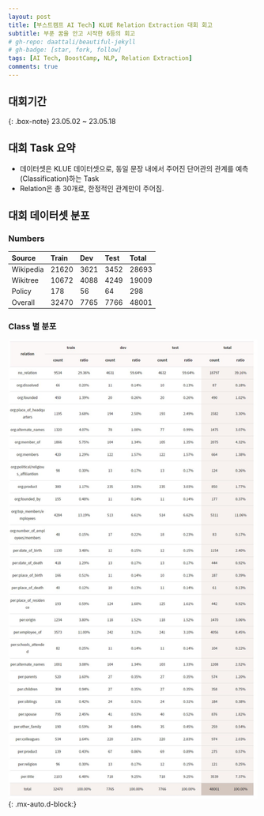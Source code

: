 ```yaml
---
layout: post
title: [부스트캠프 AI Tech] KLUE Relation Extraction 대회 회고
subtitle: 부푼 꿈을 안고 시작한 6등의 회고
# gh-repo: daattali/beautiful-jekyll
# gh-badge: [star, fork, follow]
tags: [AI Tech, BoostCamp, NLP, Relation Extraction]
comments: true
---
```


## 대회기간
{: .box-note}
23.05.02 ~ 23.05.18

## 대회 Task 요약
- 데이터셋은 KLUE 데이터셋으로, 동일 문장 내에서 주어진 단어관의 관계를 예측(Classification)하는 Task
- Relation은 총 30개로, 한정적인 관계만이 주어짐.

## 대회 데이터셋 분포
### Numbers
| Source | Train | Dev | Test | Total |
| :----  | :---- | :--- | :--- | :--- |
| Wikipedia | 21620 | 3621 | 3452 | 28693 |
| Wikitree | 10672 | 4088 | 4249 | 19009 |
| Policy | 178 | 56 | 64 | 298 |
| Overall | 32470 | 7765 | 7766 | 48001|

### Class 별 분포
![KLUE Label](/assets/img/KLUE_label.JPG){: .mx-auto.d-block:}


